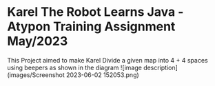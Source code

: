 # Karel The Robot Learns Java - Atypon Training Assignment May/2023
This Project aimed to make Karel Divide a given map into 4 + 4 spaces using beepers as shown in the diagram
![image description](images/Screenshot 2023-06-02 152053.png)
